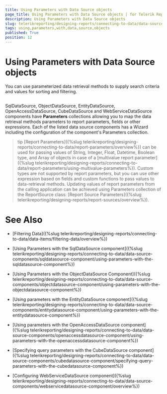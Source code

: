```yaml
---
title: Using Parameters with Data Source objects
page_title: Using Parameters with Data Source objects | for Telerik Reporting Documentation
description: Using Parameters with Data Source objects
slug: telerikreporting/designing-reports/connecting-to-data/data-source-components/using-parameters-with-data-source-objects
tags: using,parameters,with,data,source,objects
published: True
position: 12
---
```


# Using Parameters with Data Source objects



You can use parameterized data retrieval methods to supply search criteria and values for sorting and filtering.       

## 

SqlDataSource, ObjectDataSource, EntityDataSource, OpenAccessDataSource, CubeDataSource and WebServiceDataSource components have           __Parameters__ collections allowing you to map the data retrieval methods parameters to report parameters, fields or other expressions.           Each of the listed data source components has a Wizard including the configuration of the component's Parameters collection.         

>tip [Report Parameters]({%slug telerikreporting/designing-reports/connecting-to-data/report-parameters/overview%}) can be used for passing values of String, Integer, Float, Datetime, Boolean type, and Array of objects in case of a             [multivalue report parameter]({%slug telerikreporting/designing-reports/connecting-to-data/report-parameters/using-multivalue-parameters%}).             Custom types are not supported by report parameters, but you can use other expression based on fields             and custom functions to pass values to data-retrieval methods.           Updating values of report parameters from the calling application can be achieved using Parameters collection of the ReportSource class:              [Report Source Parameters]({%slug telerikreporting/designing-reports/report-sources/overview%}).           


# See Also


 * [Filtering Data]({%slug telerikreporting/designing-reports/connecting-to-data/data-items/filtering-data/overview%})

 * [Using Parameters with the SqlDataSource component]({%slug telerikreporting/designing-reports/connecting-to-data/data-source-components/sqldatasource-component/using-parameters-with-the-sqldatasource-component%})

 * [Using Parameters with the ObjectDataSource Component]({%slug telerikreporting/designing-reports/connecting-to-data/data-source-components/objectdatasource-component/using-parameters-with-the-objectdatasource-component%})

 * [Using parameters with the EntityDataSource component]({%slug telerikreporting/designing-reports/connecting-to-data/data-source-components/entitydatasource-component/using-parameters-with-the-entitydatasource-component%})

 * [Using parameters with the OpenAccessDataSource component]({%slug telerikreporting/designing-reports/connecting-to-data/data-source-components/openaccessdatasource-component/using-parameters-with-the-openaccessdatasource-component%})

 * [Specifying query parameters with the CubeDataSource component]({%slug telerikreporting/designing-reports/connecting-to-data/data-source-components/cubedatasource-component/specifying-query-parameters-with-the-cubedatasource-component%})

 * [Configuring WebServiceDataSource component]({%slug telerikreporting/designing-reports/connecting-to-data/data-source-components/webservicedatasource-component/overview%})
